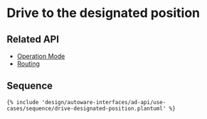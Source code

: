 # Drive to the designated position

## Related API

- [Operation Mode](../list/api/operation_mode/index.md)
- [Routing](../list/api/routing/index.md)

## Sequence

```plantuml
{% include 'design/autoware-interfaces/ad-api/use-cases/sequence/drive-designated-position.plantuml' %}
```
